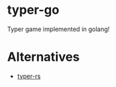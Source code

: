 # typer-go

Typer game implemented in golang!

# Alternatives

- [typer-rs](https://github.com/krawieck/typer-rs)
